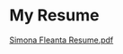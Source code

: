 
# My Resume 

[Simona Fleanta Resume.pdf](https://github.com/simofleanta/Draft-Notebooks/files/5838026/Simona.Fleanta.Resume.pdf) 

